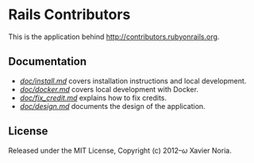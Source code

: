 # Rails Contributors

This is the application behind http://contributors.rubyonrails.org.

## Documentation

* [*doc/install.md*](doc/install.md) covers installation instructions and local development.
* [*doc/docker.md*](doc/docker.md) covers local development with Docker.
* [*doc/fix_credit.md*](doc/fix_credit.md) explains how to fix credits.
* [*doc/design.md*](doc/design.md) documents the design of the application.

## License

Released under the MIT License, Copyright (c) 2012–<i>ω</i> Xavier Noria.
